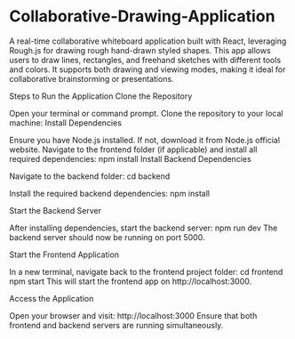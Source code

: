 # Collaborative-Drawing-Application
A real-time collaborative whiteboard application built with React, leveraging Rough.js for drawing rough hand-drawn styled shapes. This app allows users to draw lines, rectangles, and freehand sketches with different tools and colors. It supports both drawing and viewing modes, making it ideal for collaborative brainstorming or presentations.


Steps to Run the Application
Clone the Repository

Open your terminal or command prompt.
Clone the repository to your local machine:
Install Dependencies

Ensure you have Node.js installed. If not, download it from Node.js official website.
Navigate to the frontend folder (if applicable) and install all required dependencies:
npm install
Install Backend Dependencies

Navigate to the backend folder:
cd backend


Install the required backend dependencies:
npm install


Start the Backend Server

After installing dependencies, start the backend server:
npm run dev
The backend server should now be running on port 5000.


Start the Frontend Application

In a new terminal, navigate back to the frontend project folder:
cd frontend
npm start
This will start the frontend app on http://localhost:3000.


Access the Application

Open your browser and visit:
http://localhost:3000
Ensure that both frontend and backend servers are running simultaneously.